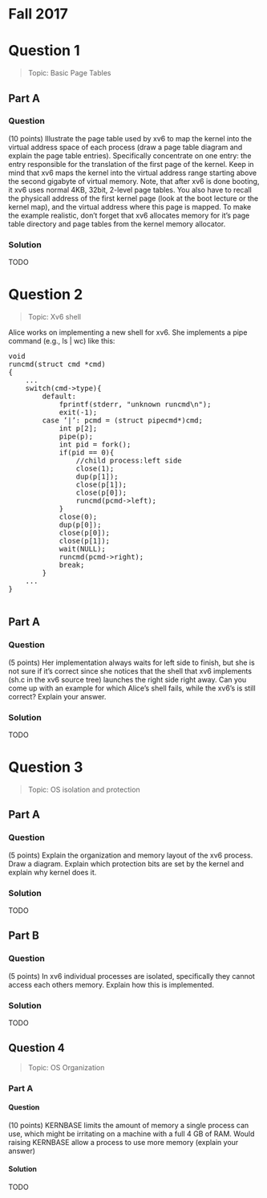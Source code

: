 # Fall 2017
# Question 1
> Topic: Basic Page Tables
## Part A
### Question
 (10 points) Illustrate the page table used by xv6 to map the kernel into the virtual address
space of each process (draw a page table diagram and explain the page table entries).
Specifically concentrate on one entry: the entry responsible for the translation of the first
page of the kernel. Keep in mind that xv6 maps the kernel into the virtual address range
starting above the second gigabyte of virtual memory. Note, that after xv6 is done booting,
it xv6 uses normal 4KB, 32bit, 2-level page tables. You also have to recall the physicall
address of the first kernel page (look at the boot lecture or the kernel map), and the virtual
address where this page is mapped. To make the example realistic, don’t forget that xv6
allocates memory for it’s page table directory and page tables from the kernel memory
allocator.
### Solution
TODO
  
  
# Question 2
> Topic: Xv6 shell

Alice works on implementing a new shell for xv6. She implements a pipe command (e.g., ls |
wc) like this:
<pre>
void
runcmd(struct cmd *cmd)
{
    ...
    switch(cmd->type){
        default:
            fprintf(stderr, "unknown runcmd\n");
            exit(-1);
        case ’|’: pcmd = (struct pipecmd*)cmd;
            int p[2];
            pipe(p);
            int pid = fork();
            if(pid == 0){
                //child process:left side
                close(1);
                dup(p[1]);
                close(p[1]);
                close(p[0]);
                runcmd(pcmd->left);
            }
            close(0);
            dup(p[0]);
            close(p[0]);
            close(p[1]);
            wait(NULL);
            runcmd(pcmd->right);
            break;
        }
    ...
}

</pre>
## Part A
### Question
(5 points) Her implementation always waits for left side to finish, but she is not sure if it’s
correct since she notices that the shell that xv6 implements (sh.c in the xv6 source tree)
launches the right side right away. Can you come up with an example for which Alice’s
shell fails, while the xv6’s is still correct? Explain your answer.
### Solution
TODO

# Question 3
> Topic: OS isolation and protection
  
## Part A
### Question
(5 points) Explain the organization and memory layout of the xv6 process. Draw a diagram. Explain which protection bits are set by the kernel and explain why kernel does
it.
### Solution
TODO
  
## Part B
### Question
(5 points) In xv6 individual processes are isolated, specifically they cannot access each
others memory. Explain how this is implemented.
### Solution
TODO
  
  
## Question 4
> Topic: OS Organization
  
### Part A
#### Question
(10 points) KERNBASE limits the amount of memory a single process can use, which might
be irritating on a machine with a full 4 GB of RAM. Would raising KERNBASE allow a
process to use more memory (explain your answer)
#### Solution
TODO
  
